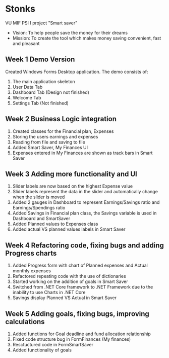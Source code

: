# Stonks
VU MIF PSI I project "Smart saver"

* Vision: To help people save the money for their dreams
* Mission: To create the tool which makes money saving convenient, fast and pleasant

## Week 1 Demo Version
Created Windows Forms Desktop application. The demo consists of:
  1. The main application skeleton
  2. User Data Tab
  3. Dashboard Tab (Design not finished)
  4. Welcome Tab
  5. Settings Tab (Not finished)
## Week 2 Business Logic integration
  1. Created classes for the Financial plan, Expenses
  2. Storing the users earnings and expenses
  3. Reading from file and saving to file
  4. Added Smart Saver, My Finances UI
  5. Expenses entered in My Finances are shown as track bars in Smart Saver
## Week 3 Adding more functionality and UI
  1. Slider labels are now based on the highest Expense value
  2. Slider labels represent the data in the slider and automatically change when the slider is moved
  3. Added 2 gauges in Dashboard to represent Earnings/Savings ratio and Earnings/Spendings ratio
  4. Added Savings in Financial plan class, the Savings variable is used in Dashboard and SmartSaver
  5. Added Planned values to Expenses class
  6. Added actual VS planned values labels in Smart Saver
## Week 4 Refactoring code, fixing bugs and adding Progress charts
  1. Added Progress form with chart of Planned expenses and Actual monthly expenses
  2. Refactored repeating code with the use of dictionaries
  3. Started working on the addition of goals in Smart Saver
  4. Switched from .NET Core framework to .NET Framework due to the inability to use Charts in .NET Core
  5. Savings display Planned VS Actual in Smart Saver 
## Week 5 Adding goals, fixing bugs, improving calculations
  1. Added functions for Goal deadline and fund allocation relationship
  2. Fixed code structure bug in FormFinances (My finances)
  3. Resctuctured code in FormSmartSaver
  4. Added functionality of goals
